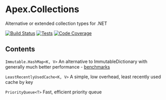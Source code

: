 # Apex.Collections
Alternative or extended collection types for .NET

[![Build Status](https://numenfall.visualstudio.com/Libraries/_apis/build/status/dbolin.Apex.Collections?branchName=master)](https://numenfall.visualstudio.com/Games/_build/latest?definitionId=9&branchName=master) [![Tests](https://img.shields.io/azure-devops/tests/numenfall/Libraries/9.svg?compact_message)](https://numenfall.visualstudio.com/Games/_build/latest?definitionId=9&branchName=master)
[![Code Coverage](https://img.shields.io/azure-devops/coverage/numenfall/Libraries/9/master.svg)](https://numenfall.visualstudio.com/Games/_build/latest?definitionId=9&branchName=master)

## Contents

`Immutable.HashMap<K, V>` An alternative to ImmutableDictionary with generally much better performance - [benchmarks](Benchmarks/Benchmarks.md)

`LeastRecentlyUsedCache<K, V>` A simple, low overhead, least recently used cache by key

`PriorityQueue<T>` Fast, efficient priority queue
